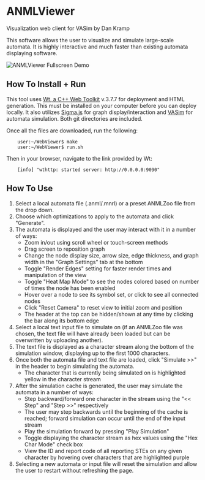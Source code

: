 # ANMLViewer
Visualization web client for VASim by Dan Kramp

This software allows the user to visualize and simulate large-scale automata. It is highly interactive and much faster than existing automata displaying software.

![ANMLViewer Fullscreen Demo](https://i.imgur.com/cxZNPZf.png)

## How To Install + Run
This tool uses [Wt, a C++ Web Toolkit](https://www.webtoolkit.eu/wt) v.3.7.7 for deployment and HTML generation. This must be installed on your computer before you can deploy locally.
It also utilizes [Sigma.js](https://github.com/jacomyal/sigma.js) for graph display/interaction and [VASim](https://github.com/jackwadden/VASim/) for automata simulation. Both git directories are included.

Once all the files are downloaded, run the following:
```
    user:~/WebViewer$ make
    user:~/WebViewer$ run.sh
```
Then in your browser, navigate to the link provided by Wt:
```
    [info] "wthttp: started server: http://0.0.0.0:9090"
```

## How To Use
1. Select a local automata file (.anml/.mnrl) or a preset ANMLZoo file from the drop down.
2. Choose which optimizations to apply to the automata and click "Generate".
3. The automata is displayed and the user may interact with it in a number of ways:
    - Zoom in/out using scroll wheel or touch-screen methods
    - Drag screen to reposition graph
    - Change the node display size, arrow size, edge thickness, and graph width in the "Graph Settings" tab at the bottom
    - Toggle "Render Edges" setting for faster render times and manipulation of the view
    - Toggle "Heat Map Mode" to see the nodes colored based on number of times the node has been enabled
    - Hover over a node to see its symbol set, or click to see all connected nodes
    - Click "Reset Camera" to reset view to initial zoom and position
    - The header at the top can be hidden/shown at any time by clicking the bar along its bottom edge
4. Select a local text input file to simulate on (if an ANMLZoo file was chosen, the text file will have already been loaded but can be overwritten by uploading another).
5. The text file is displayed as a character stream along the bottom of the simulation window, displaying up to the first 1000 characters.
6. Once both the automata file and text file are loaded, click "Simulate >>" in the header to begin simulating the automata.
    - The character that is currently being simulated on is highlighted yellow in the character stream
7. After the simulation cache is generated, the user may simulate the automata in a number of ways:
    - Step backward/forward one character in the stream using the "<< Step" and "Step >>" respectively
    - The user may step backwards until the beginning of the cache is reached; forward simulation can occur until the end of the input stream
    - Play the simulation forward by pressing "Play Simulation"
    - Toggle displaying the character stream as hex values using the "Hex Char Mode" check box
    - View the ID and report code of all reporting STEs on any given character by hovering over characters that are highlighted purple
8. Selecting a new automata or input file will reset the simulation and allow the user to restart without refreshing the page.
